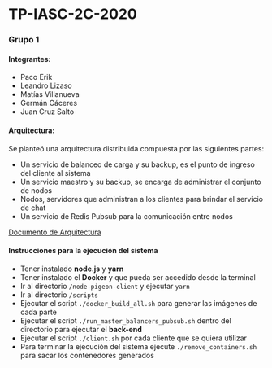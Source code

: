 # TP-IASC-2C-2020

### Grupo 1
#### Integrantes:
* Paco Erik
* Leandro Lizaso
* Matías Villanueva
* Germán Cáceres
* Juan Cruz Salto

#### Arquitectura:

Se planteó una arquitectura distribuida compuesta por las siguientes partes:
* Un servicio de balanceo de carga y su backup, es el punto de ingreso del cliente al sistema
* Un servicio maestro y su backup, se encarga de administrar el conjunto de nodos
* Nodos, servidores que administran a los clientes para brindar el servicio de chat
* Un servicio de Redis Pubsub para la comunicación entre nodos

[Documento de Arquitectura](https://docs.google.com/document/d/1FvLcVKtMntErZsjQEaF-wIQtTrHl4qiGO9QA7x-viLU/edit?usp=sharing)



#### Instrucciones para la ejecución del sistema
* Tener instalado **node.js** y **yarn**
* Tener instalado el **Docker** y que pueda ser accedido desde la terminal
* Ir al directorio ```/node-pigeon-client``` y ejecutar ```yarn```
* Ir al directorio ```/scripts```
* Ejecutar el script ```./docker_build_all.sh``` para generar las imágenes de cada parte
* Ejecutar el script ```./run_master_balancers_pubsub.sh``` dentro del directorio para ejecutar el **back-end**
* Ejecutar el script ```./client.sh``` por cada cliente que se quiera utilizar
* Para terminar la ejecución del sistema ejecute ```./remove_containers.sh``` para sacar los contenedores generados
